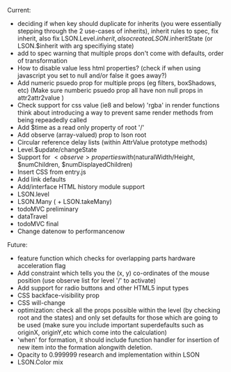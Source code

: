 
Current:
  - deciding if when key should duplicate for inherits (you were essentially stepping through the 2 use-cases of inherits), inherit rules to spec, fix inherit, also fix LSON.Level.$inherit, also create a LSON.$inheritState (or LSON.$inherit with arg specifiying state)
  - add to spec warning that multiple props don't come with defaults, order of transformation
  - How to disable value less html properties? (check if when using javascript you set to null and/or false it goes away?)
  - Add numeric psuedo prop for multiple props (eg filters, boxShadows, etc) (Make sure numberic psuedo prop all have non null props in attr2attr2value )
  - Check support for css value (ie8 and below) 'rgba' in render functions
think about introducing a way to prevent same render methods from being repeadedly called
  - Add $time as a read only property of root '/'
  - Add observe (array-valued) prop to lson root
  - Circular reference delay lists (within AttrValue prototype methods)
  - Level.$update/changeState
  - Support for $<observe> properties with ($naturalWidth/Height, $numChildren, $numDisplayedChildren)
  - Insert CSS from entry.js
  - Add link defaults
  - Add/interface HTML history module support
  - LSON.level
  - LSON.Many ( + LSON.takeMany)
  - todoMVC preliminary  
  - dataTravel
  - todoMVC final  
  - Change datenow to performancenow


Future:
  - feature function which checks for overlapping parts
hardware acceleration flag
  - Add constraint which tells you the (x, y) co-ordinates of the mouse position (use observe list for level '/' to activate)
  - Add support for radio buttons and other HTML5 input types
  - CSS backface-visibility prop
  - CSS will-change
  - optimization: check all the props possible within the level (by checking root and the states) and only set defaults for those which are going to be used (make sure you include important superdefaults such as originX, originY,etc which come into the calculation)
  - 'when' for formation, it should include function handler for insertion of new item into the formation alongwith deletion.
  - Opacity to 0.999999 research and implementation within LSON
  - LSON.Color mix
